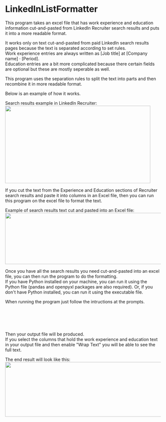 # LinkedInListFormatter

This program takes an excel file that has work experience and education information cut-and-pasted from LinkedIn Recruiter search results 
and puts it into a more readable format.

It works only on text cut-and-pasted from paid LinkedIn search results pages because the text is separated according to set rules.  
Work experience entries are always written as [Job title] at [Company name] · [Period].  
Education entries are a bit more complicated because there certain fields are optional but these are mostly seperable as well.

This program uses the separation rules to split the text into parts and then recombine it in more readable format.

Below is an example of how it works.

Search results example in LinkedIn Recruiter:  
<img src="https://raw.github.com/pthussey/LinkedInListFormatter/main/assets/images/Paul_Hussey_search_results.png" width="470" height="251"/>

If you cut the text from the Experience and Education sections of Recruiter search results and paste it into columns in an Excel file, then you can run this program on the excel file to format the text.

Example of search results text cut and pasted into an Excel file:  
<img src="https://raw.github.com/pthussey/LinkedInListFormatter/main/assets/images/excel_before_conversion.png" width="528" height="166"/>

Once you have all the search results you need cut-and-pasted into an excel file, you can then run the program to do the formatting.  
If you have Python installed on your machine, you can run it using the Python file (pandas and openpyxl packages are also required).
Or, if you don't have Python installed, you can run it using the executable file. 

When running the program just follow the intructions at the prompts.

<img src="https://raw.github.com/pthussey/LinkedInListFormatter/main/assets/images/enter_path.png" width="410" height="15"/>  

<img src="https://raw.github.com/pthussey/LinkedInListFormatter/main/assets/images/enter_filename.png" width="410" height="15"/>

<img src="https://raw.github.com/pthussey/LinkedInListFormatter/main/assets/images/enter_work_experience.png" width="410" height="15"/>

<img src="https://raw.github.com/pthussey/LinkedInListFormatter/main/assets/images/enter_education.png" width="410" height="15"/>

Then your output file will be produced.  
If you select the columns that hold the work experience and education text in your output file and then enable "Wrap Text" you will be able to see the full text.

The end result will look like this:  
<img src="https://raw.github.com/pthussey/LinkedInListFormatter/main/assets/images/excel_after_conversion.png" width="685" height="177"/>

